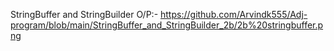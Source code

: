StringBuffer and StringBuilder O/P:- https://github.com/Arvindk555/Adj-program/blob/main/StringBuffer_and_StringBuilder_2b/2b%20stringbuffer.png
